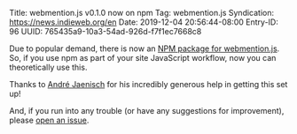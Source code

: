 Title: webmention.js v0.1.0 now on npm
Tag: webmention.js
Syndication: https://news.indieweb.org/en
Date: 2019-12-04 20:56:44-08:00
Entry-ID: 96
UUID: 765435a9-10a3-54ad-926d-f7f1ec7668c8

Due to popular demand, there is now an [NPM package for webmention.js](https://www.npmjs.com/package/webmention.js). So, if you use npm as part of your site JavaScript workflow, now you can theoretically use this.

Thanks to [André Jaenisch](https://github.com/Ryuno-Ki) for his incredibly generous help in getting this set up!

And, if you run into any trouble (or have any suggestions for improvement), please [open an issue](https://github.com/PlaidWeb/webmention.js/issues).
